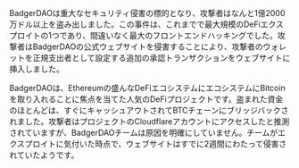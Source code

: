 BadgerDAOは重大なセキュリティ侵害の標的となり、攻撃者はなんと1億2000万ドル以上を盗み出しました。この事件は、これまでで最大規模のDeFiエクスプロイトの1つであり、間違いなく最大のフロントエンドハッキングでした。攻撃者はBadgerDAOの公式ウェブサイトを侵害することにより、攻撃者のウォレットを正規支出者として設定する追加の承認トランザクションをウェブサイトに挿入しました。

BadgerDAOは、Ethereumの盛んなDeFiエコシステムにエコシステムにBitcoinを取り入れることに焦点を当てた人気のDeFiプロジェクトです。盗まれた資金のほとんどは、すぐにキャッシュアウトされてBTCチェーンにブリッジバックされました。攻撃者はプロジェクトのCloudflareアカウントにアクセスしたと推測されていますが、BadgerDAOチームは原因を明確にしていません。チームがエクスプロイトに気付いた時点で、ウェブサイトはすでに2週間にわたって侵害されていたようです。
